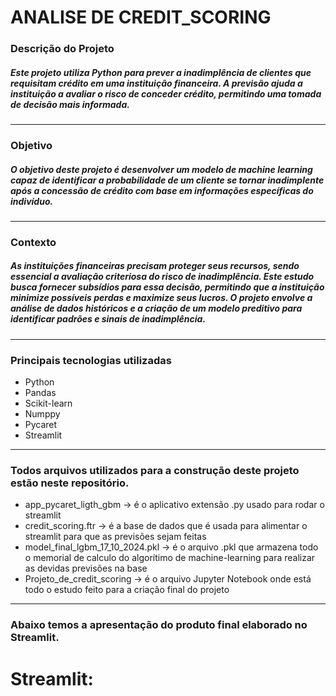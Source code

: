 # ANALISE DE CREDIT_SCORING

### Descrição do Projeto

##### Este projeto utiliza Python para prever a inadimplência de clientes que requisitam crédito em uma instituição financeira. A previsão ajuda a instituição a avaliar o risco de conceder crédito, permitindo uma tomada de decisão mais informada.

---

### Objetivo

##### O objetivo deste projeto é desenvolver um modelo de machine learning capaz de identificar a probabilidade de um cliente se tornar inadimplente após a concessão de crédito com base em informações específicas do indivíduo.

---

### Contexto

##### As instituições financeiras precisam proteger seus recursos, sendo essencial a avaliação criteriosa do risco de inadimplência. Este estudo busca fornecer subsídios para essa decisão, permitindo que a instituição minimize possíveis perdas e maximize seus lucros. O projeto envolve a análise de dados históricos e a criação de um modelo preditivo para identificar padrões e sinais de inadimplência.

---

### Principais tecnologias utilizadas

 - Python
 - Pandas
 - Scikit-learn
 - Numppy
 - Pycaret
 - Streamlit

 ---

 ### Todos arquivos utilizados para a construção deste projeto estão neste repositório.

  - app_pycaret_ligth_gbm → é o aplicativo extensão .py usado para rodar o streamlit
  - credit_scoring.ftr → é a base de dados que é usada para alimentar o streamlit para que as previsões sejam feitas
  - model_final_lgbm_17_10_2024.pkl → é o arquivo .pkl que armazena todo o memorial de calculo do algorítimo de machine-learning para realizar as devidas previsões na base
  - Projeto_de_credit_scoring → é o arquivo Jupyter Notebook onde está todo o estudo feito para a criação final do projeto

---

### Abaixo temos a apresentação do produto final elaborado no Streamlit.

# Streamlit:


